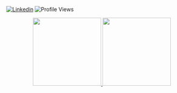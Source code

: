 [![Linkedin](https://img.shields.io/badge/-LinkedIn-%230077B5?style=for-the-badge&logo=linkedin&logoColor=white)](https://www.linkedin.com/in/lucas-pimenta-0663671b1/)
![Profile Views](https://komarev.com/ghpvc/?username=jinkogule&style=for-the-badge&color=orange)

<div id="header" align="center">
  <img src="https://komarev.com/ghpvc/?username=jinkogule&style=for-the-badge&color=orange" alt=""/>
</div>

<div align="center">
    <a href="https://github.com/Jinkogule">      
    <img height="180em" src="https://github-readme-stats.vercel.app/api?username=Jinkogule&show_icons=true&theme=gotham"/>     
    <img height=180 src="https://github-readme-stats.vercel.app/api/top-langs?username=Jinkogule&layout=compact&langs_count=8&card_width=320&theme=gotham" />
    </a> 
</div>